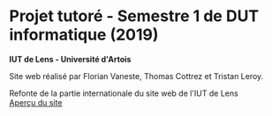# Projet tutoré - Semestre 1 de DUT informatique (2019)
**IUT de Lens - Université d'Artois**  

Site web réalisé par Florian Vaneste, Thomas Cottrez et Tristan Leroy.

Refonte de la partie internationale du site web de l'IUT de Lens  
[Aperçu du site](https://florianvaneste.github.io/ProjetTutoreDUT-S1/international/)
